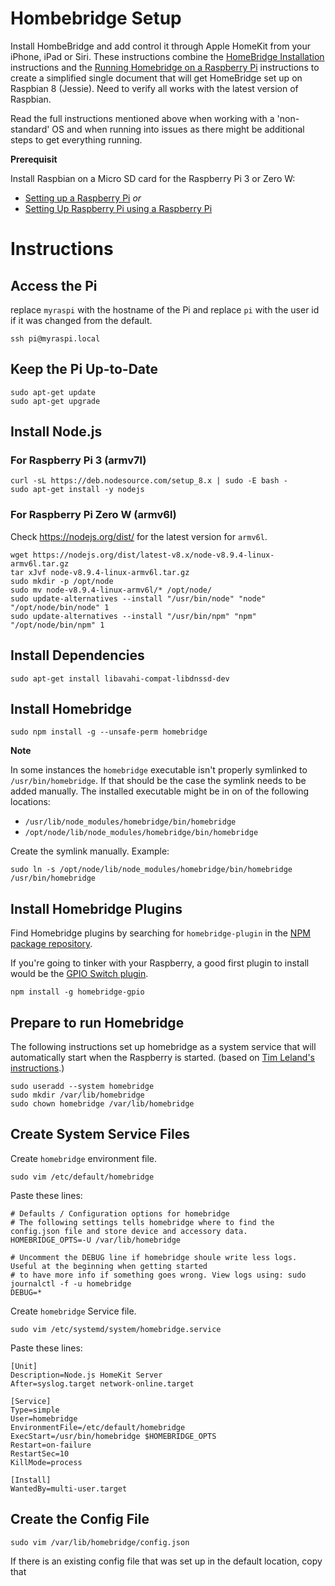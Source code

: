 # Hombebridge Setup

Install HombeBridge and add control it through Apple HomeKit from your iPhone, iPad or Siri.
These instructions combine the [HomeBridge Installation](https://github.com/nfarina/homebridge)
instructions and the [Running Homebridge on a Raspberry Pi](https://github.com/nfarina/homebridge/wiki/Running-HomeBridge-on-a-Raspberry-Pi)
instructions to create a simplified single document that will get HomeBridge set up on Raspbian 8 (Jessie). Need to verify
all works with the latest version of Raspbian.

Read the full instructions mentioned above when working with a 'non-standard' OS and when running into issues as there
might be additional steps to get everything running.

**Prerequisit**

Install Raspbian on a Micro SD card for the Raspberry Pi 3 or Zero W:
* [Setting up a Raspberry Pi](raspberry_pi_setup.md) _or_
* [Setting Up Raspberry Pi using a Raspberry Pi](raspberry_pi_setup2.md)

# Instructions

## Access the Pi

replace `myraspi` with the hostname of the Pi and replace `pi` with the user id if it was changed from the default.
```
ssh pi@myraspi.local
```

## Keep the Pi Up-to-Date
```
sudo apt-get update
sudo apt-get upgrade
```

## Install Node.js
### For Raspberry Pi 3 (armv7l)
```
curl -sL https://deb.nodesource.com/setup_8.x | sudo -E bash -
sudo apt-get install -y nodejs
```

### For Raspberry Pi Zero W (armv6l)
Check https://nodejs.org/dist/ for the latest version for `armv6l`.
```
wget https://nodejs.org/dist/latest-v8.x/node-v8.9.4-linux-armv6l.tar.gz
tar xJvf node-v8.9.4-linux-armv6l.tar.gz
sudo mkdir -p /opt/node
sudo mv node-v8.9.4-linux-armv6l/* /opt/node/
sudo update-alternatives --install "/usr/bin/node" "node" "/opt/node/bin/node" 1
sudo update-alternatives --install "/usr/bin/npm" "npm" "/opt/node/bin/npm" 1
```

## Install Dependencies
```
sudo apt-get install libavahi-compat-libdnssd-dev
```

## Install Homebridge
```
sudo npm install -g --unsafe-perm homebridge
```

**Note**

In some instances the `homebridge` executable isn't properly symlinked to `/usr/bin/homebridge`. If that should be the case the symlink needs to be added manually. The installed executable might be in on of the following locations:
* `/usr/lib/node_modules/homebridge/bin/homebridge`
* `/opt/node/lib/node_modules/homebridge/bin/homebridge`

Create the symlink manually. Example:
```
sudo ln -s /opt/node/lib/node_modules/homebridge/bin/homebridge /usr/bin/homebridge
```

## Install Homebridge Plugins
Find Homebridge plugins by searching for `homebridge-plugin` in the [NPM package repository](https://www.npmjs.com/search?q=homebridge-plugin).

If you're going to tinker with your Raspberry, a good first plugin to install would be the [GPIO Switch plugin](https://www.npmjs.com/package/homebridge-gpioswitch).

```
npm install -g homebridge-gpio
```

## Prepare to run Homebridge

The following instructions set up homebridge as a system service that will automatically start when the Raspberry is started. (based on [Tim Leland's instructions](https://timleland.com/setup-homebridge-to-start-on-bootup/).)

```
sudo useradd --system homebridge
sudo mkdir /var/lib/homebridge
sudo chown homebridge /var/lib/homebridge
```

## Create System Service Files

Create `homebridge` environment file.
```
sudo vim /etc/default/homebridge
```

Paste these lines:
```
# Defaults / Configuration options for homebridge
# The following settings tells homebridge where to find the config.json file and store device and accessory data.
HOMEBRIDGE_OPTS=-U /var/lib/homebridge

# Uncomment the DEBUG line if homebridge shoule write less logs. Useful at the beginning when getting started
# to have more info if something goes wrong. View logs using: sudo journalctl -f -u homebridge
DEBUG=*
```

Create `homebridge` Service file.
```
sudo vim /etc/systemd/system/homebridge.service
```

Paste these lines:
```
[Unit]
Description=Node.js HomeKit Server 
After=syslog.target network-online.target

[Service]
Type=simple
User=homebridge
EnvironmentFile=/etc/default/homebridge
ExecStart=/usr/bin/homebridge $HOMEBRIDGE_OPTS
Restart=on-failure
RestartSec=10
KillMode=process

[Install]
WantedBy=multi-user.target
```

## Create the Config File

```
sudo vim /var/lib/homebridge/config.json
```
If there is an existing config file that was set up in the default location, copy that 



